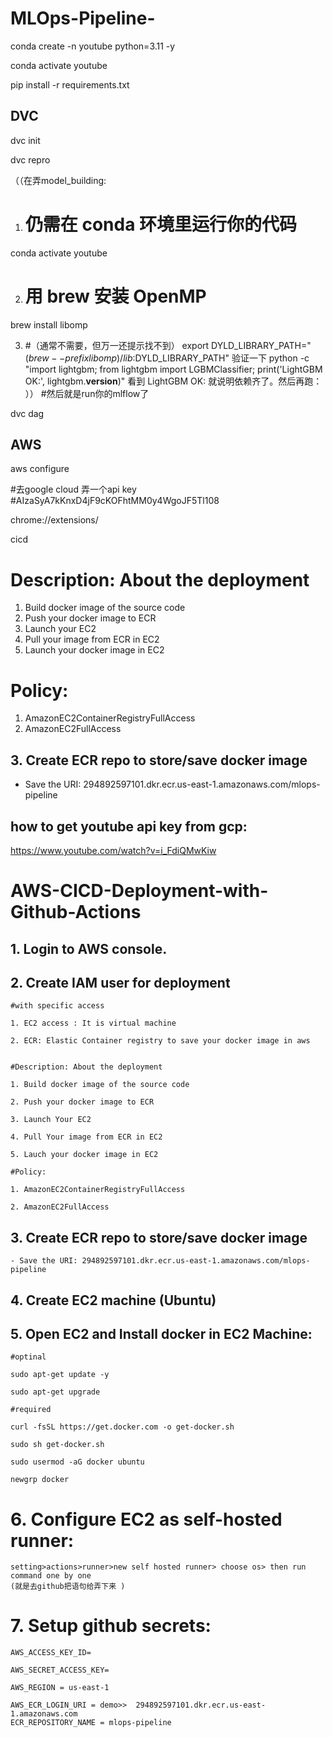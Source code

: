 # MLOps-Pipeline-

conda create -n youtube python=3.11 -y

conda activate youtube

pip install -r requirements.txt


## DVC

dvc init

dvc repro

（（在弄model_building:
1. # 仍需在 conda 环境里运行你的代码
conda activate youtube

2. # 用 brew 安装 OpenMP
brew install libomp

3. #（通常不需要，但万一还提示找不到）
export DYLD_LIBRARY_PATH="$(brew --prefix libomp)/lib:$DYLD_LIBRARY_PATH"
验证一下
python -c "import lightgbm; from lightgbm import LGBMClassifier; print('LightGBM OK:', lightgbm.__version__)"
看到 LightGBM OK: 就说明依赖齐了。然后再跑：
））
#然后就是run你的mlflow了


dvc dag



## AWS

aws configure

#去google cloud 弄一个api key
#AIzaSyA7kKnxD4jF9cKOFhtMM0y4WgoJF5Tl108

chrome://extensions/



cicd
# Description: About the deployment
1. Build docker image of the source code
2. Push your docker image to ECR
3. Launch your EC2
4. Pull your image from ECR in EC2
5. Launch your docker image in EC2

# Policy:
1. AmazonEC2ContainerRegistryFullAccess
2. AmazonEC2FullAccess

## 3. Create ECR repo to store/save docker image
- Save the URI: 294892597101.dkr.ecr.us-east-1.amazonaws.com/mlops-pipeline


## how to get youtube api key from gcp:

https://www.youtube.com/watch?v=i_FdiQMwKiw



# AWS-CICD-Deployment-with-Github-Actions

## 1. Login to AWS console.

## 2. Create IAM user for deployment

	#with specific access

	1. EC2 access : It is virtual machine

	2. ECR: Elastic Container registry to save your docker image in aws


	#Description: About the deployment

	1. Build docker image of the source code

	2. Push your docker image to ECR

	3. Launch Your EC2 

	4. Pull Your image from ECR in EC2

	5. Lauch your docker image in EC2

	#Policy:

	1. AmazonEC2ContainerRegistryFullAccess

	2. AmazonEC2FullAccess

	
## 3. Create ECR repo to store/save docker image
    - Save the URI: 294892597101.dkr.ecr.us-east-1.amazonaws.com/mlops-pipeline

	
## 4. Create EC2 machine (Ubuntu) 

## 5. Open EC2 and Install docker in EC2 Machine:
	
	
	#optinal

	sudo apt-get update -y

	sudo apt-get upgrade
	
	#required

	curl -fsSL https://get.docker.com -o get-docker.sh

	sudo sh get-docker.sh

	sudo usermod -aG docker ubuntu

	newgrp docker
	
# 6. Configure EC2 as self-hosted runner:
    setting>actions>runner>new self hosted runner> choose os> then run command one by one
	(就是去github把语句给弄下来 )


# 7. Setup github secrets:

    AWS_ACCESS_KEY_ID=

    AWS_SECRET_ACCESS_KEY=

    AWS_REGION = us-east-1

    AWS_ECR_LOGIN_URI = demo>>  294892597101.dkr.ecr.us-east-1.amazonaws.com
    ECR_REPOSITORY_NAME = mlops-pipeline
